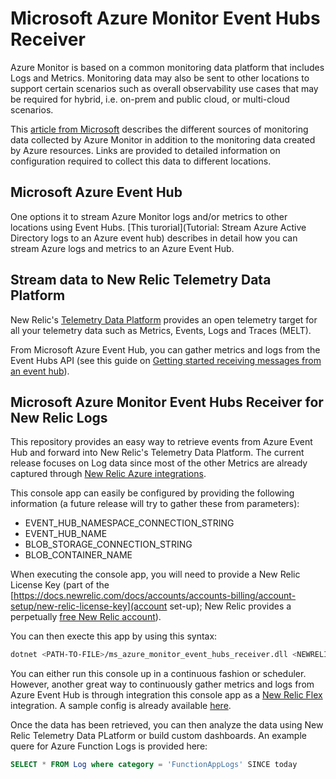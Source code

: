 # Microsoft Azure Monitor Event Hubs Receiver

Azure Monitor is based on a common monitoring data platform that includes Logs and Metrics. Monitoring data may also be sent to other locations to support certain scenarios such as overall observability use cases that may be required for hybrid, i.e. on-prem and public cloud, or multi-cloud scenarios.

This [article from Microsoft](https://docs.microsoft.com/en-us/azure/azure-monitor/platform/data-sources) describes the different sources of monitoring data collected by Azure Monitor in addition to the monitoring data created by Azure resources. Links are provided to detailed information on configuration required to collect this data to different locations.

## Microsoft Azure Event Hub

One options it to stream Azure Monitor logs and/or metrics to other locations using Event Hubs. [This turorial](Tutorial: Stream Azure Active Directory logs to an Azure event hub) describes in detail how you can stream Azure logs and metrics to an Azure Event Hub.

## Stream data to New Relic Telemetry Data Platform

New Relic's [Telemetry Data Platform](https://newrelic.com/platform/telemetry-data-platform) provides an open telemetry target for all your telemetry data such as Metrics, Events, Logs and Traces (MELT).

From Microsoft Azure Event Hub, you can gather metrics and logs from the Event Hubs API (see this guide on [Getting started receiving messages from an event hub](https://docs.microsoft.com/en-us/azure/event-hubs/event-hubs-dotnet-standard-getstarted-send)).

## Microsoft Azure Monitor Event Hubs Receiver for New Relic Logs

This repository provides an easy way to retrieve events from Azure Event Hub and forward into New Relic's Telemetry Data Platform. The current release focuses on Log data since most of the other Metrics are already captured through [New Relic Azure integrations](https://docs.newrelic.com/docs/integrations/microsoft-azure-integrations/getting-started/introduction-azure-monitoring-integrations).

This console app can easily be configured by providing the following information (a future release will try to gather these from parameters):
- EVENT_HUB_NAMESPACE_CONNECTION_STRING
- EVENT_HUB_NAME
- BLOB_STORAGE_CONNECTION_STRING
- BLOB_CONTAINER_NAME

When executing the console app, you will need to provide a New Relic License Key (part of the [https://docs.newrelic.com/docs/accounts/accounts-billing/account-setup/new-relic-license-key](account set-up); New Relic provides a perpetually [free New Relic account](https://newrelic.com/signup)). 

You can then execte this app by using this syntax:

```bash
dotnet <PATH-TO-FILE>/ms_azure_monitor_event_hubs_receiver.dll <NEWRELIC_LICENSE_KEY>
```

You can either run this console up in a continuous fashion or scheduler. However, another great way to continuously gather metrics and logs from Azure Event Hub is through integration this console app as a [New Relic Flex](https://github.com/newrelic/nri-flex) integration. A sample config is already available [here](https://github.com/harrykimpel/nri-flex/blob/master/examples/microsoft-azure-monitor-logs.yml).

Once the data has been retrieved, you can then analyze the data using New Relic Telemetry Data PLatform or build custom dashboards. An example quere for Azure Function Logs is provided here:

```SQL
SELECT * FROM Log where category = 'FunctionAppLogs' SINCE today
```
